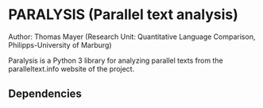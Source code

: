 PARALYSIS (Parallel text analysis)
=========

Author: Thomas Mayer (Research Unit: Quantitative Language Comparison, Philipps-University of Marburg)

Paralysis is a Python 3 library for analyzing parallel texts from the paralleltext.info website of the project. 

Dependencies
-